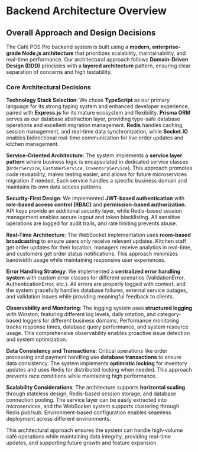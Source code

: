 # Backend Architecture Overview

## Overall Approach and Design Decisions

The Café POS Pro backend system is built using a **modern, enterprise-grade Node.js architecture** that prioritizes scalability, maintainability, and real-time performance. Our architectural approach follows **Domain-Driven Design (DDD)** principles with a **layered architecture** pattern, ensuring clear separation of concerns and high testability.

### Core Architectural Decisions

**Technology Stack Selection**: We chose **TypeScript** as our primary language for its strong typing system and enhanced developer experience, paired with **Express.js** for its mature ecosystem and flexibility. **Prisma ORM** serves as our database abstraction layer, providing type-safe database operations and excellent migration management. **Redis** handles caching, session management, and real-time data synchronization, while **Socket.IO** enables bidirectional real-time communication for live order updates and kitchen management.

**Service-Oriented Architecture**: The system implements a **service layer pattern** where business logic is encapsulated in dedicated service classes (`OrderService`, `CustomerService`, `InventoryService`). This approach promotes code reusability, makes testing easier, and allows for future microservices migration if needed. Each service handles a specific business domain and maintains its own data access patterns.

**Security-First Design**: We implemented **JWT-based authentication** with **role-based access control (RBAC)** and **permission-based authorization**. API keys provide an additional security layer, while Redis-based session management enables secure logout and token blacklisting. All sensitive operations are logged for audit trails, and rate limiting prevents abuse.

**Real-Time Architecture**: The WebSocket implementation uses **room-based broadcasting** to ensure users only receive relevant updates. Kitchen staff get order updates for their location, managers receive analytics in real-time, and customers get order status notifications. This approach minimizes bandwidth usage while maintaining responsive user experiences.

**Error Handling Strategy**: We implemented a **centralized error handling system** with custom error classes for different scenarios (ValidationError, AuthenticationError, etc.). All errors are properly logged with context, and the system gracefully handles database failures, external service outages, and validation issues while providing meaningful feedback to clients.

**Observability and Monitoring**: The logging system uses **structured logging** with Winston, featuring different log levels, daily rotation, and category-based loggers for different business domains. Performance monitoring tracks response times, database query performance, and system resource usage. This comprehensive observability enables proactive issue detection and system optimization.

**Data Consistency and Transactions**: Critical operations like order processing and payment handling use **database transactions** to ensure data consistency. The system implements **optimistic locking** for inventory updates and uses Redis for distributed locking when needed. This approach prevents race conditions while maintaining high performance.

**Scalability Considerations**: The architecture supports **horizontal scaling** through stateless design, Redis-based session storage, and database connection pooling. The service layer can be easily extracted into microservices, and the WebSocket system supports clustering through Redis pub/sub. Environment-based configuration enables seamless deployment across different environments.

This architectural approach ensures the system can handle high-volume café operations while maintaining data integrity, providing real-time updates, and supporting future growth and feature expansion.
